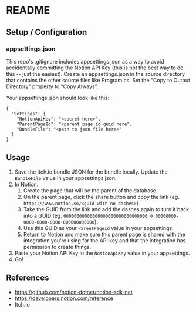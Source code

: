 ﻿# README

## Setup / Configuration


### appsettings.json
This repo's .gitignore includes appsettings.json as a way to avoid accidentally committing the Notion API Key (this is not the best way to do this -- just the easiest).
Create an appsettings.json in the source directory that contains the other source files like Program.cs. Set the "Copy to Output Directory" property to "Copy Always".

Your appsettings.json should look like this:
```
{
  "Settings": {
    "NotionApiKey": "<secret here>",
    "ParentPageId": "<parent page id guid here",
    "BundleFile": "<path to json file here>"
  }
}
```

## Usage
1) Save the Itch.io bundle JSON for the bundle locally. Update the `BundleFile` value in your appsettings.json.
2) In Notion:
    1) Create the page that will be the parent of the database.
    2) On the parent page, click the share button and copy the link (eg. `https://www.notion.so/<guid with no dashes>`)
    3) Take the GUID from the link and add the dashes again to turn it back into a GUID (eg. `00000000000000000000000000000000` -> `00000000-0000-0000-0000-000000000000`).
    4) Use this GUID as your `ParentPageId` value in your appsettings.
    5) Return to Notion and make sure this parent page is shared with the integration you're using for the API key and that the integration has permission to create things.
3) Paste your Notion API Key in the `NotionApiKey` value in your appsettings.
4) Go!

## References
- https://github.com/notion-dotnet/notion-sdk-net
- https://developers.notion.com/reference
- Itch.io